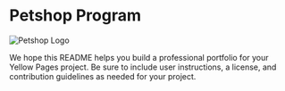 # Petshop Program

![Petshop Logo](path/to/logo.png)


We hope this README helps you build a professional portfolio for your Yellow Pages project. Be sure to include user instructions, a license, and contribution guidelines as needed for your project.
